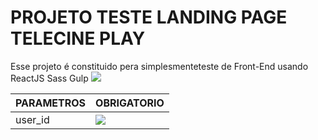 # PROJETO TESTE LANDING PAGE TELECINE PLAY
Esse projeto é constituido pera simplesmenteteste de Front-End usando ReactJS Sass Gulp 
![](https://i.ibb.co/4KtP9wb/Sem-t-tulo.png)

|   PARAMETROS                                        |   OBRIGATORIO                                                     |
|-----------------------------------------------------|-------------------------------------------------------------------|
|     user_id                                         |     ![](https://i.ibb.co/4KtP9wb/Sem-t-tulo.png)                                                      |
